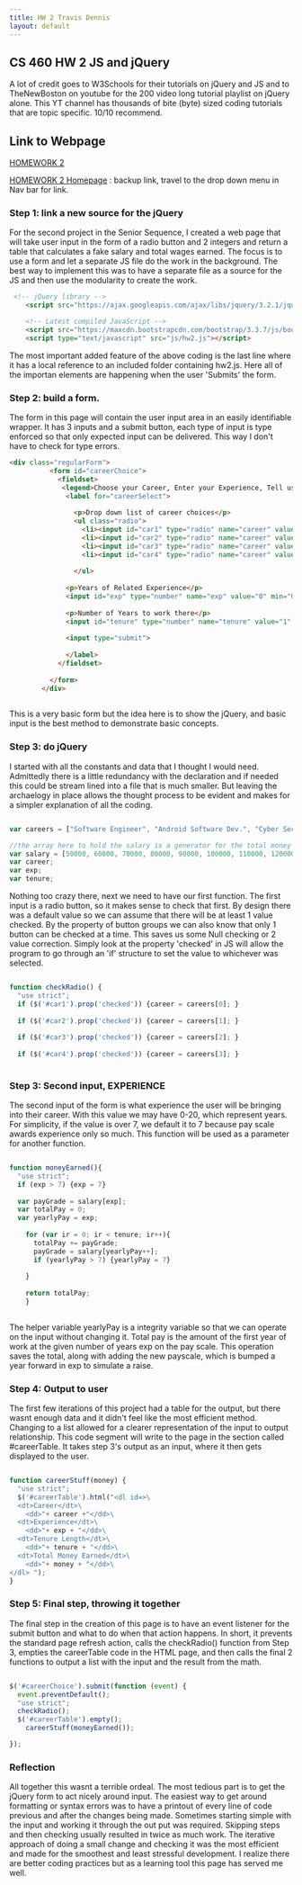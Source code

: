 ```yaml
---
title: HW 2 Travis Dennis
layout: default
---
```

## CS 460 HW 2 JS and jQuery

A lot of credit goes to W3Schools for their tutorials on jQuery and JS and to
TheNewBoston on youtube for the 200 video long tutorial playlist on jQuery alone. This YT channel has thousands of bite (byte) sized coding tutorials that are topic specific. 10/10 recommend.

## Link to Webpage 
[HOMEWORK 2](webpage/jQueryPage.html)

[HOMEWORK 2 Homepage](webpage/) : backup link, travel to the drop down menu in Nav bar for link.

### Step 1: link a new source for the jQuery 

For the second project in the Senior Sequence, I created a web page that will take user input in the form of a radio button and 2 integers and return a table that calculates a fake salary and total wages earned. The focus is to use a form and let a separate JS file do the work in the background.
The best way to implement this was to have a separate file as a source for the JS and then use the modularity to create the work. 

```html
 <!-- jQuery library -->
    <script src="https://ajax.googleapis.com/ajax/libs/jquery/3.2.1/jquery.min.js"></script>

    <!-- Latest compiled JavaScript -->
    <script src="https://maxcdn.bootstrapcdn.com/bootstrap/3.3.7/js/bootstrap.min.js"></script>
    <script type="text/javascript" src="js/hw2.js"></script>
```
The most important added feature of the above coding is the last line where it has a local reference to an included folder containing hw2.js. Here all of the importan elements are happening when the user 'Submits' the form.

### Step 2: build a form.

The form in this page will contain the user input area in an easily identifiable wrapper. It has 3 inputs and a submit button, each type of input is type enforced so that only expected input can be delivered. This way I don't have to check for type errors. 

```html
<div class="regularForm">
          <form id="careerChoice">
            <fieldset>
             <legend>Choose your Career, Enter your Experience, Tell us the desired length of your tenure</legend>
              <label for="careerSelect">
                
                <p>Drop down list of career choices</p>
                <ul class="radio"> 
                  <li><input id="car1" type="radio" name="career" value="SE" checked/>Software Engineer</li>
                  <li><input id="car2" type="radio" name="career" value="ASD" /> Android Software Dev.</li>
                  <li><input id="car3" type="radio" name="career" value="CSE" /> Cyber Security Eng.</li>
                  <li><input id="car4" type="radio" name="career" value="ISE" /> Information Security Eng.</li>
                               
                </ul>
                                 
              <p>Years of Related Experience</p>
              <input id="exp" type="number" name="exp" value="0" min="0" max="20">
          
              <p>Number of Years to work there</p>
              <input id="tenure" type="number" name="tenure" value="1" min="0" max="50">
                
              <input type="submit">
              
              </label>                        
            </fieldset>
           
          </form>
		</div>
        
```
This is a very basic form but the idea here is to show the jQuery, and basic input is the best method to demonstrate basic concepts. 

### Step 3: do jQuery 

I started with all the constants and data that I thought I would need. Admittedly there is a little redundancy with the declaration and if needed this could be stream lined into a file that is much smaller. But leaving the archaelogy in place allows the thought process to be evident and makes for a simpler explanation of all the coding. 

```javascript

var careers = ["Software Engineer", "Android Software Dev.", "Cyber Security Eng", "Information Security Eng."];

//the array here to hold the salary is a generator for the total money earned based on tenure and experience
var salary = [50000, 60000, 70000, 80000, 90000, 100000, 110000, 120000];
var career;
var exp;
var tenure;

```

Nothing too crazy there, next we need to have our first function. The first input is a radio button, so it makes sense to check that first. By design there was a default value so we can assume that there will be at least 1 value checked. By the property of button groups we can also know that only 1 button can be checked at a time. This saves us some Null checking or 2 value correction. Simply look at the property 'checked' in JS will allow the program to go through an 'if' structure to set the value to whichever was selected. 

```javascript

function checkRadio() {
  "use strict";
  if ($('#car1').prop('checked')) {career = careers[0]; }
     
  if ($('#car2').prop('checked')) {career = careers[1]; }
     
  if ($('#car3').prop('checked')) {career = careers[2]; }
     
  if ($('#car4').prop('checked')) {career = careers[3]; }
  
```

### Step 3: Second input, EXPERIENCE

The second input of the form is what experience the user will be bringing into their career. With this value we may have 0-20, which represent years. For simplicity, if the value is over 7, we default it to 7 because pay scale awards experience only so much. This function will be used as a parameter for another function.

```javascript

function moneyEarned(){
  "use strict";
  if (exp > 7) {exp = 7} 
  
  var payGrade = salary[exp];
  var totalPay = 0;
  var yearlyPay = exp;
  
    for (var ir = 0; ir < tenure; ir++){
      totalPay += payGrade; 
      payGrade = salary[yearlyPay++];
      if (yearlyPay > 7) {yearlyPay = 7}
      
    }
     
    return totalPay;
    }
    
```    
The helper variable yearlyPay is a integrity variable so that we can operate on the input without changing it. Total pay is the amount of the first year of work at the given number of years exp on the pay scale. This operation saves the total, along with adding the new payscale, which is bumped a year forward in exp to simulate a raise. 

### Step 4: Output to user
The first few iterations of this project had a table for the output, but there wasnt enough data and it didn't feel like the most efficient method. Changing to a list allowed for a clearer representation of the input to output relationship.
This code segment will write to the page in the section called #careerTable. It takes step 3's output as an input, where it then gets displayed to the user. 

```javascript

function careerStuff(money) {
  "use strict";
  $('#careerTable').html("<dl id=>\
  <dt>Career</dt>\
    <dd>"+ career +"</dd>\
  <dt>Experience</dt>\
    <dd>"+ exp + "</dd>\
  <dt>Tenure Length</dt>\
    <dd>"+ tenure + "</dd>\
  <dt>Total Money Earned</dt>\
    <dd>"+ money + "</dd>\
</dl> ");
}

```

### Step 5: Final step, throwing it together

The final step in the creation of this page is to have an event listener for the submit button and what to do when that action happens. In short, it prevents the standard page refresh action, calls the checkRadio() function from Step 3, empties the careerTable code in the HTML page, and then calls the final 2 functions to output a list with the input and the result from the math. 

```javascript

$('#careerChoice').submit(function (event) {
  event.preventDefault();
  "use strict";
  checkRadio();
  $('#careerTable').empty();
    careerStuff(moneyEarned());

});

```

### Reflection

All together this wasnt a terrible ordeal. The most tedious part is to get the jQuery form to act nicely around input. The easiest way to get around formatting or syntax errors was to have a printout of every line of code previous and after the changes being made. Sometimes starting simple with the input and working it through the out put was required. Skipping steps and then checking usually resulted in twice as much work. The iterative approach of doing a small change and checking it was the most efficient and made for the smoothest and least stressful development. I realize there are better coding practices but as a learning tool this page has served me well.


